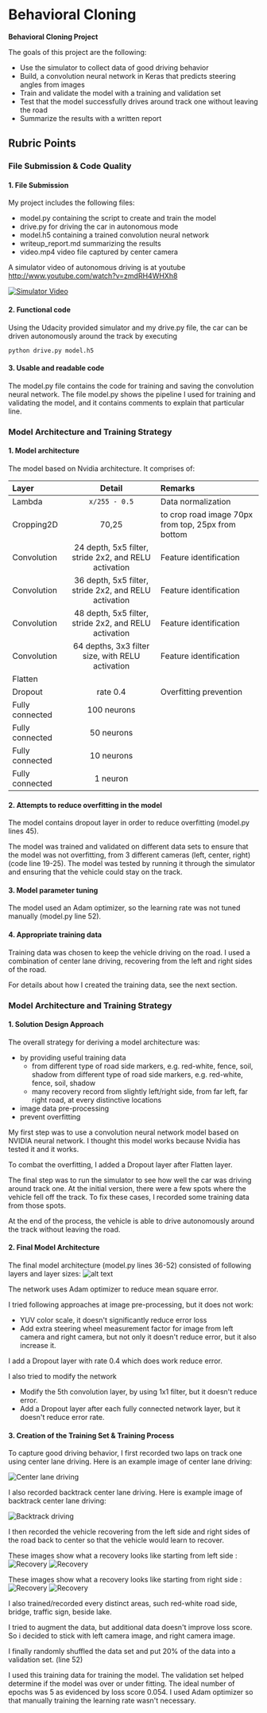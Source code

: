 # **Behavioral Cloning** 

**Behavioral Cloning Project**

The goals of this project are the following:
* Use the simulator to collect data of good driving behavior
* Build, a convolution neural network in Keras that predicts steering angles from images
* Train and validate the model with a training and validation set
* Test that the model successfully drives around track one without leaving the road
* Summarize the results with a written report


[//]: # (Image References)

[image1]: ./examples/placeholder.png "Model Visualization"
[neural_network]: ./examples/nvidia_neural_network.png "Model Architecture"
[center_lane_driving]: ./examples/center-lane-driving.jpg "Center Lane Driving"
[backtrack_driving]: ./examples/backtrack-driving.jpg "Backtract Driving"
[recovery_from_left_1]: ./examples/recover-from-left1.jpg "Recovery from Left side 1"
[recovery_from_left_2]: ./examples/recover-from-left2.jpg "Recovery from Left side 2"
[recovery_from_right_1]: ./examples/recover-from-right1.jpg "Recovery from Right side 1"
[recovery_from_right_2]: ./examples/recover-from-right2.jpg "Recovery from Right side 2"


## Rubric Points

### File Submission & Code Quality

#### 1. File Submission

My project includes the following files:
* model.py containing the script to create and train the model
* drive.py for driving the car in autonomous mode
* model.h5 containing a trained convolution neural network 
* writeup_report.md summarizing the results
* video.mp4 video file captured by center camera

A simulator video of autonomous driving is  at youtube http://www.youtube.com/watch?v=zmdRH4WHXh8

[![Simulator Video](http://img.youtube.com/vi/zmdRH4WHXh8/0.jpg)](http://www.youtube.com/watch?v=zmdRH4WHXh8)


#### 2. Functional code
Using the Udacity provided simulator and my drive.py file, the car can be driven autonomously around the track by executing 
```
python drive.py model.h5
```

#### 3. Usable and readable code

The model.py file contains the code for training and saving the convolution neural network. The file model.py shows the pipeline I used for training and validating the model, and it contains comments to explain that particular line.

### Model Architecture and Training Strategy

#### 1. Model architecture

The model based on Nvidia architecture. It comprises of:

| Layer    | Detail      | Remarks |
|:---------|:-----------:|:--------|
|Lambda      | ```x/255 - 0.5``` |Data normalization|
|Cropping2D  |70,25 |to crop road image 70px from top, 25px from bottom|
|Convolution |24 depth, 5x5 filter,  stride 2x2, and RELU activation|Feature identification|
|Convolution |36 depth, 5x5 filter,  stride 2x2, and RELU activation|Feature identification| 
|Convolution |48 depth, 5x5 filter,  stride 2x2, and RELU activation |Feature identification|
|Convolution |64 depths,  3x3 filter size, with RELU activation|Feature identification|
| Flatten    |   |  | 
|Dropout     |rate 0.4|Overfitting prevention|
|Fully connected |100 neurons| |
|Fully connected |50 neurons | |
|Fully connected |10 neurons | |
|Fully connected |1 neuron   | |

#### 2. Attempts to reduce overfitting in the model

The model contains dropout layer in order to reduce overfitting (model.py lines 45). 

The model was trained and validated on different data sets to ensure that the model was not overfitting, from 3 different cameras (left, center, right) (code line 19-25). The model was tested by running it through the simulator and ensuring that the vehicle could stay on the track.

#### 3. Model parameter tuning

The model used an Adam optimizer, so the learning rate was not tuned manually (model.py line 52).

#### 4. Appropriate training data

Training data was chosen to keep the vehicle driving on the road. I used a combination of center lane driving, recovering from the left and right sides of the road.

For details about how I created the training data, see the next section. 

### Model Architecture and Training Strategy

#### 1. Solution Design Approach

The overall strategy for deriving a model architecture was: 
* by providing useful training data
  * from different type of road side markers, e.g. red-white, fence, soil, shadow from different type of road side markers, e.g. red-white, fence, soil, shadow
  * many recovery record from slightly left/right side, from far left, far right road, at every distinctive locations
* image data pre-processing
* prevent overfitting

My first step was to use a convolution neural network model based on NVIDIA neural network. I thought this model works because Nvidia has tested it and it works.

To combat the overfitting, I added a Dropout layer after Flatten layer.

The final step was to run the simulator to see how well the car was driving around track one. At the initial version, there were a few spots where the vehicle fell off the track. To fix these cases, I recorded some training data from those spots.

At the end of the process, the vehicle is able to drive autonomously around the track without leaving the road.

#### 2. Final Model Architecture

The final model architecture (model.py lines 36-52) consisted of following layers and layer sizes:
![alt text][neural_network]


The network uses Adam optimizer to reduce mean square error.

I tried following approaches at image pre-processing, but it does not work:
* YUV color scale, it doesn't significantly reduce error loss
* Add extra steering wheel measurement factor for image from left camera and right camera, but not only it doesn't reduce error, but it also increase  it.

I add a Dropout layer with rate 0.4 which does work reduce error.

I also tried to modify the network
* Modify the 5th convolution layer, by using 1x1 filter, but it doesn't reduce error.
* Add a Dropout layer after each fully connected network layer, but it doesn't reduce error rate.  


#### 3. Creation of the Training Set & Training Process

To capture good driving behavior, I first recorded two laps on track one using center lane driving. Here is an example image of center lane driving:

![Center lane driving][center_lane_driving]

I also recorded backtrack center lane driving. Here is example image of backtrack center lane driving:

![Backtrack driving][backtrack_driving]

I then recorded the vehicle recovering from the left side and right sides of the road back to center so that the vehicle would learn to recover. 

These images show what a recovery looks like starting from left side :
![Recovery][recovery_from_left_1] ![Recovery][recovery_from_left_2]

These images show what a recovery looks like starting from right side :
![Recovery][recovery_from_right_1] ![Recovery][recovery_from_right_2]

I also trained/recorded every distinct areas, such red-white road side, bridge, traffic sign, beside lake.

I tried to augment the data, but additional data doesn't improve loss score. So i decided to stick with left camera image, and right camera image.


I finally randomly shuffled the data set and put 20% of the data into a validation set. (line 52) 

I used this training data for training the model. The validation set helped determine if the model was over or under fitting. The ideal number of epochs was 5 as evidenced by loss score 0.054. I used Adam optimizer so that manually training the learning rate wasn't necessary.
